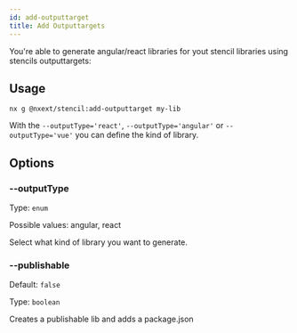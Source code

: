 ```yaml
---
id: add-outputtarget
title: Add Outputtargets
---
```


You're able to generate angular/react libraries for yout stencil libraries using stencils outputtargets:

## Usage

```
nx g @nxext/stencil:add-outputtarget my-lib
```

With the `--outputType='react'`, `--outputType='angular'` or `--outputType='vue'` you can define the kind of library.

## Options

### --outputType

Type: `enum`

Possible values: angular, react

Select what kind of library you want to generate.

### --publishable

Default: `false`

Type: `boolean`

Creates a publishable lib and adds a package.json
